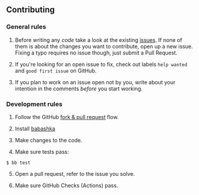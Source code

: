 ## Contributing

### General rules

1. Before writing any *code* take a look at the existing
   [issues](https://github.com/pilosus/action-pip-license-checker/issues?q=).
   If none of them is about the changes you want to contribute, open
   up a new issue. Fixing a typo requires no issue though, just submit
   a Pull Request.

2. If you're looking for an open issue to fix, check out
   labels `help wanted` and `good first issue` on GitHub.

3. If you plan to work on an issue open not by you, write about your
   intention in the comments *before* you start working.


### Development rules

1. Follow the GitHub [fork & pull request](https://docs.github.com/en/pull-requests/collaborating-with-pull-requests/proposing-changes-to-your-work-with-pull-requests/creating-a-pull-request-from-a-fork) flow.

2. Install [babashka](https://github.com/babashka/babashka/)

3. Make changes to the code.

4. Make sure tests pass:

```
$ bb test
```

5. Open a pull request, refer to the issue you solve.

6. Make sure GitHub Checks (Actions) pass.
